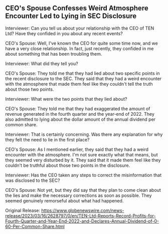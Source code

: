 ## CEO's Spouse Confesses Weird Atmosphere Encounter Led to Lying in SEC Disclosure
Interviewer: Can you tell us about your relationship with the CEO of TEN Ltd? Have they confided in you about any recent events?

CEO's Spouse: Well, I've known the CEO for quite some time now, and we have a very close relationship. In fact, just recently, they confided in me about something that has been troubling them.

Interviewer: What did they tell you?

CEO's Spouse: They told me that they had lied about two specific points in the recent disclosure to the SEC. They said that they had a weird encounter with the atmosphere that made them feel like they couldn't tell the truth about those two points.

Interviewer: What were the two points that they lied about?

CEO's Spouse: They told me that they had exaggerated the amount of revenue generated in the fourth quarter and the year-end of 2022. They also admitted to lying about the dollar amount of the annual dividend per common share.

Interviewer: That is certainly concerning. Was there any explanation for why they felt the need to lie in the first place?

CEO's Spouse: As I mentioned earlier, they said that they had a weird encounter with the atmosphere. I'm not sure exactly what that means, but they seemed very disturbed by it. They said that it made them feel like they couldn't be truthful about those two points in the disclosure.

Interviewer: Has the CEO taken any steps to correct the misinformation that was disclosed to the SEC?

CEO's Spouse: Not yet, but they did say that they plan to come clean about the lies and make the necessary corrections as soon as possible. They seemed genuinely remorseful about what had happened.




Original Release: https://www.globenewswire.com/news-release/2023/03/16/2628797/0/en/TEN-Ltd-Reports-Record-Profits-for-Fourth-Quarter-and-Year-End-2022-and-Declares-Annual-Dividend-of-0-60-Per-Common-Share.html